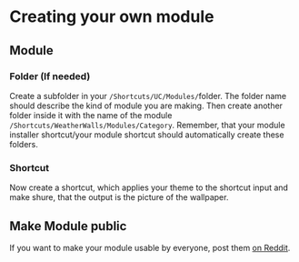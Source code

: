 # Creating your own  module

## Module

### Folder (If needed)

Create a subfolder in your `/Shortcuts/UC/Modules/`folder. The folder name should describe the kind of module you are making. Then create another folder inside it with the name of the module `/Shortcuts/WeatherWalls/Modules/Category`. Remember, that your module installer shortcut/your module shortcut should automatically create these folders. 

### Shortcut

Now create a shortcut, which applies your theme to the shortcut input and make shure, that the output is the picture of the wallpaper.

## Make Module public

If you want to make your module usable by everyone, post them [on Reddit](https://www.reddit.com/r/UnCu).
